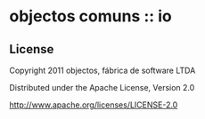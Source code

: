 objectos comuns :: io 
====================================


License
-------

Copyright 2011 objectos, fábrica de software LTDA

Distributed under the Apache License, Version 2.0

http://www.apache.org/licenses/LICENSE-2.0 
